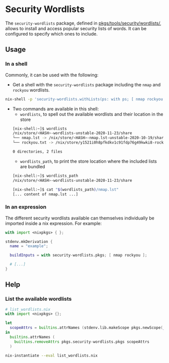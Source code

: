 # Security Wordlists

The `security-wordlists` package, defined in [pkgs/tools/security/wordlists/](https://github.com/NixOS/nixpkgs/blob/master/pkgs/tools/security/wordlists/), allows to install and access popular security lists of words.
It can be configured to specify which ones to include.

## Usage

### In a shell

Commonly, it can be used with the following:

- Get a shell with the `security-wordlists` package including the `nmap` and `rockyou` wordlists.
```bash
nix-shell -p 'security-wordlists.withLists(ps: with ps; [ nmap rockyou ])'
```
- Two commands are available in this shell:
  - `wordlists`, to spell out the available wordlists and their location in the store
  ```bash
  [nix-shell:~]$ wordlists
  /nix/store/<HASH>-wordlists-unstable-2020-11-23/share
  └── nmap.lst -> /nix/store/<HASH>-nmap.lst-unstable-2020-10-19/share/nmap.lst
  └── rockyou.txt -> /nix/store/y1521i0h8pfkdkv1c91fdp76g49kwki8-rockyou-0.3-1kali3/share/rockyou.txt

  0 directories, 2 files
  ```
  - `wordlists_path`, to print the store location where the included lists are bundled
  ```bash
  [nix-shell:~]$ wordlists_path
  /nix/store/<HASH>-wordlists-unstable-2020-11-23/share

  [nix-shell:~]$ cat "$(wordlists_path)/nmap.lst"
  [... content of nmap.lst ...]
  ```

### In an expression

The different security wordlists available can themselves individually be imported inside a nix expression.
For example:

```nix
with import <nixpkgs> { };

stdenv.mkDerivation {
  name = "example";

  buildInputs = with security-wordlists.pkgs; [ nmap rockyou ];

  # [...]
}
```

## Help

### List the available wordlists

```nix
# list_wordlists.nix
with import <nixpkgs> {};

let
  scopeAttrs = builtins.attrNames (stdenv.lib.makeScope pkgs.newScope(_: {}));
in
  builtins.attrNames (
    builtins.removeAttrs pkgs.security-wordlists.pkgs scopeAttrs
  )
```

```bash
nix-instantiate --eval list_wordlists.nix
```
